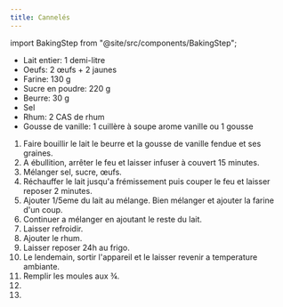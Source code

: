 ```yaml
---
title: Cannelés
---
```


import BakingStep from "@site/src/components/BakingStep";

- Lait entier: 1 demi-litre
- Oeufs: 2 œufs + 2 jaunes
- Farine: 130 g
- Sucre en poudre: 220 g
- Beurre: 30 g
- Sel
- Rhum: 2 CAS de rhum
- Gousse de vanille: 1 cuillère à soupe arome vanille ou 1 gousse

1. Faire bouillir le lait le beurre et la gousse de vanille fendue et ses graines.
1. A ébullition, arrêter le feu et laisser infuser à couvert 15 minutes.
1. Mélanger sel, sucre, œufs.
1. Réchauffer le lait jusqu'a frémissement puis couper le feu et
   laisser reposer 2 minutes.
1. Ajouter 1/5eme du lait au mélange. Bien mélanger et ajouter la
   farine d'un coup.
1. Continuer a mélanger en ajoutant le reste du lait.
1. Laisser refroidir.
1. Ajouter le rhum.
1. Laisser reposer 24h au frigo.
1. Le lendemain, sortir l'appareil et le laisser revenir a temperature ambiante.
1. Remplir les moules aux ¾.
1. <BakingStep temp="240" time="10 minutes" fan preheat />
1. <BakingStep temp="190" time="40-45 mintues" fan preheat />
